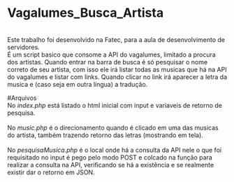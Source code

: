 # Vagalumes_Busca_Artista
<br>Este trabalho foi desenvolvido na Fatec, para a aula de desenvolvimento de servidores.</br>
É um script basico que consome a API do vagalumes, limitado a procura dos artistas. Quando entrar na barra de busca é só pesquisar o nome correto de seu artista, com isso ele irá listar todas as musicas que há na API do vagalumes e listar com links.
Quando clicar no link irá aparecer a letra da musica e (caso seja em outra língua) a tradução.

#Arquivos 
<br>No *index.php* está listado o html inicial com input e variaveis de retorno de pesquisa.</br>
<br>No *music.php* é o direcionamento quando é clicado em uma das musicas do artista, também trazendo retorno das letras (mostrando em tela).</br>
<br>No *pesquisaMusica.php* é o local onde há a consulta da API nele o que foi requisitado no input é pego pelo modo POST e colcado na função para realizar a consulta na API, verificando se há a existência e se realmente existir dar o retorno em JSON.</br>
